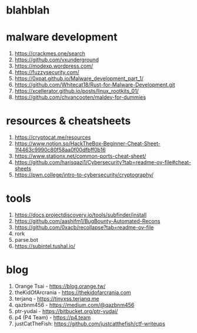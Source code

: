 # blahblah
# malware development
1. https://crackmes.one/search
2. https://github.com/vxunderground
3. https://modexp.wordpress.com/
4. https://fuzzysecurity.com/
5. https://0xpat.github.io/Malware_development_part_1/
6. https://github.com/Whitecat18/Rust-for-Malware-Development.git
7. https://xcellerator.github.io/posts/linux_rootkits_01/
8. https://github.com/chvancooten/maldev-for-dummies

# resources & cheatsheets
1. https://cryptocat.me/resources
2. https://www.notion.so/HackTheBox-Beginner-Cheat-Sheet-1f4463c9990c80f58aa0f00dfbff0b16
3. https://www.stationx.net/common-ports-cheat-sheet/
4. https://github.com/harisqazi1/Cybersecurity?tab=readme-ov-file#cheat-sheets
5. https://pwn.college/intro-to-cybersecurity/cryptography/

# tools
1. https://docs.projectdiscovery.io/tools/subfinder/install
2. https://github.com/aashifm1/BugBounty-Automated-Recons
3. https://github.com/0xacb/recollapse?tab=readme-ov-file
4. rork
5. parse.bot
6. https://subintel.tushal.io/

# blog
1. Orange Tsai - https://blog.orange.tw/
2. theKidOfArcrania - https://thekidofarcrania.com
3. terjanq - https://tinyxss.terjanq.me
4. qazbnm456 - https://medium.com/@qazbnm456
5. ptr-yudai - https://bitbucket.org/ptr-yudai/
6. p4 (P4 Team) - https://p4.team
7. justCatTheFish: https://github.com/justcatthefish/ctf-writeups 

